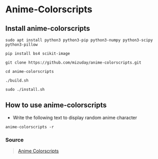 # Anime-Colorscripts

## Install anime-colorscripts
```
sudo apt install python3 python3-pip python3-numpy python3-scipy python3-pillow
```
```
pip install bs4 scikit-image
```
```
git clone https://github.com/mizuday/anime-colorscripts.git
```
```
cd anime-colorscripts
```
```
./build.sh
```
```
sudo ./install.sh
```

## How to use anime-colorscripts
- Write the following text to display random anime character
```
anime-colorscripts -r
```

### Source
> [Anime Colorscripts](https://github.com/juanlouisr/anime-colorscripts)
